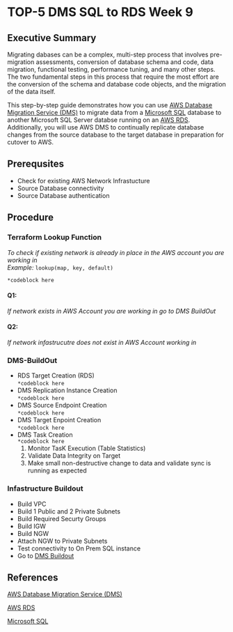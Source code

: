 # TOP-5 DMS SQL to RDS Week 9

## Executive Summary
Migrating dabases can be a complex, multi-step process that involves pre-migration assessments, conversion of database schema and code, data migration, functional testing, performance tuning, and many other steps. The two fundamental steps in this process that require the most effort are the conversion of the schema and database code objects, and the migration of the data itself.

This step-by-step guide demonstrates how you can use [AWS Database Migration Service (DMS)](https://aws.amazon.com/dms/) to migrate data from a [Microsoft SQL](https://www.microsoft.com/en-us/sql-server/sql-server-2019) database to another Microsoft SQL Server databse running on an [AWS RDS](https://aws.amazon.com/rds/?p=ft&c=db&z=30). Additionally, you will use AWS DMS to continually replicate database changes from the source database to the target database in preparation for cutover to AWS.

## Prerequsites
- Check for existing AWS Network Infrastucture
- Source Database connectivity
- Source Database authentication

## Procedure

### Terraform Lookup Function 
*To check if existing network is already in place in the AWS account you are working in*  
*Example:* `lookup(map, key, default)`  

`
*codeblock here
`

 #### Q1:  
 *If network exists in AWS Account you are working in go to DMS BuildOut*
 #### Q2:  
 *If network infastrucutre does not exist in AWS Account working in*
 
### DMS-BuildOut
- RDS Target Creation (RDS)  
`*codeblock here
`
- DMS Replication Instance Creation  
 `*codeblock here
`
- DMS Source Endpoint Creation   
 `*codeblock here
`
- DMS Target Enpoint Creation  
  `*codeblock here
`
- DMS Task Creation  
 `*codeblock here
`
  1.   Monitor TasK Execution (Table Statistics)
  2.   Validate Data Integrity on Target
  3.   Make small non-destructive change to data and validate sync is running as expected


### Infastructure Buildout
- Build VPC
- Build 1 Public and 2 Private Subnets
- Build Required Securty Groups
- Build IGW
- Build NGW
- Attach NGW to Private Subnets
- Test connectivity to On Prem SQL instance
- Go to [DMS Buildout](#DMS-BuildOut)

## References 
[AWS Database Migration Service (DMS)](https://aws.amazon.com/dms/)

[AWS RDS](https://aws.amazon.com/rds/?p=ft&c=db&z=30)

[Microsoft SQL](https://www.microsoft.com/en-us/sql-server/sql-server-2019)

